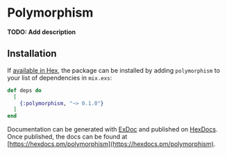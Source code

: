 # Polymorphism

**TODO: Add description**

## Installation

If [available in Hex](https://hex.pm/docs/publish), the package can be installed
by adding `polymorphism` to your list of dependencies in `mix.exs`:

```elixir
def deps do
  [
    {:polymorphism, "~> 0.1.0"}
  ]
end
```

Documentation can be generated with [ExDoc](https://github.com/elixir-lang/ex_doc)
and published on [HexDocs](https://hexdocs.pm). Once published, the docs can
be found at [https://hexdocs.pm/polymorphism](https://hexdocs.pm/polymorphism).

